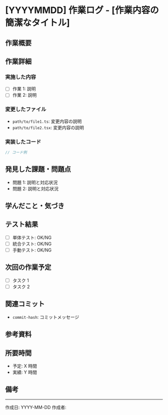 # [YYYYMMDD] 作業ログ - [作業内容の簡潔なタイトル]

## 作業概要

<!-- 今日行った作業の概要を1-2文で -->

## 作業詳細

### 実施した内容

<!-- 具体的に行った作業を箇条書きで -->

- [ ] 作業 1: 説明
- [ ] 作業 2: 説明

### 変更したファイル

<!-- 主要な変更ファイルとその変更内容 -->

- `path/to/file1.ts`: 変更内容の説明
- `path/to/file2.tsx`: 変更内容の説明

### 実装したコード

<!-- 重要なコードスニペットがあれば記載 -->

```typescript
// コード例
```

## 発見した課題・問題点

<!-- 作業中に見つかった問題や課題 -->

- 問題 1: 説明と対応状況
- 問題 2: 説明と対応状況

## 学んだこと・気づき

<!-- 技術的な学びや今後に活かせる気づき -->

## テスト結果

<!-- テストを実施した場合、その結果 -->

- [ ] 単体テスト: OK/NG
- [ ] 統合テスト: OK/NG
- [ ] 手動テスト: OK/NG

## 次回の作業予定

<!-- 次に取り組むべきタスク -->

- [ ] タスク 1
- [ ] タスク 2

## 関連コミット

<!-- 関連するgit commitのハッシュ -->

- `commit-hash`: コミットメッセージ

## 参考資料

<!-- 作業中に参照したドキュメントやURL -->

## 所要時間

<!-- 実際にかかった時間 -->

- 予定: X 時間
- 実績: Y 時間

## 備考

<!-- その他、特記事項 -->

---

作成日: YYYY-MM-DD
作成者:
